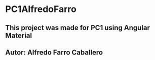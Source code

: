 # PC1AlfredoFarro

## This project was made for PC1 using Angular Material

## Autor: Alfredo Farro Caballero
